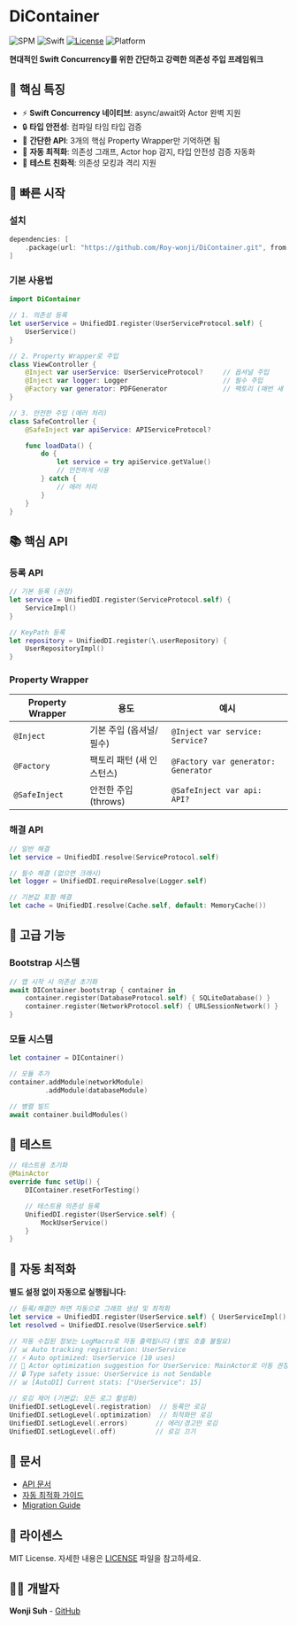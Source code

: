 # DiContainer

![SPM](https://img.shields.io/badge/SPM-compatible-brightgreen.svg)
![Swift](https://img.shields.io/badge/Swift-6.0-orange.svg)
[![License](https://img.shields.io/badge/license-MIT-blue.svg)](https://github.com/Roy-wonji/DiContainer/blob/main/LICENSE)
![Platform](https://img.shields.io/badge/platforms-iOS%2015%2B%20%7C%20macOS%2014%2B%20%7C%20watchOS%208%2B%20%7C%20tvOS%2015%2B-lightgrey)

**현대적인 Swift Concurrency를 위한 간단하고 강력한 의존성 주입 프레임워크**

## 🎯 핵심 특징

- ⚡ **Swift Concurrency 네이티브**: async/await와 Actor 완벽 지원
- 🔒 **타입 안전성**: 컴파일 타임 타입 검증
- 📝 **간단한 API**: 3개의 핵심 Property Wrapper만 기억하면 됨
- 🤖 **자동 최적화**: 의존성 그래프, Actor hop 감지, 타입 안전성 검증 자동화
- 🧪 **테스트 친화적**: 의존성 모킹과 격리 지원

## 🚀 빠른 시작

### 설치

```swift
dependencies: [
    .package(url: "https://github.com/Roy-wonji/DiContainer.git", from: "2.0.0")
]
```

### 기본 사용법

```swift
import DiContainer

// 1. 의존성 등록
let userService = UnifiedDI.register(UserServiceProtocol.self) {
    UserService()
}

// 2. Property Wrapper로 주입
class ViewController {
    @Inject var userService: UserServiceProtocol?     // 옵셔널 주입
    @Inject var logger: Logger                        // 필수 주입
    @Factory var generator: PDFGenerator              // 팩토리 (매번 새 인스턴스)
}

// 3. 안전한 주입 (에러 처리)
class SafeController {
    @SafeInject var apiService: APIServiceProtocol?

    func loadData() {
        do {
            let service = try apiService.getValue()
            // 안전하게 사용
        } catch {
            // 에러 처리
        }
    }
}
```

## 📚 핵심 API

### 등록 API

```swift
// 기본 등록 (권장)
let service = UnifiedDI.register(ServiceProtocol.self) {
    ServiceImpl()
}

// KeyPath 등록
let repository = UnifiedDI.register(\.userRepository) {
    UserRepositoryImpl()
}
```

### Property Wrapper

| Property Wrapper | 용도 | 예시 |
|---|---|---|
| `@Inject` | 기본 주입 (옵셔널/필수) | `@Inject var service: Service?` |
| `@Factory` | 팩토리 패턴 (새 인스턴스) | `@Factory var generator: Generator` |
| `@SafeInject` | 안전한 주입 (throws) | `@SafeInject var api: API?` |

### 해결 API

```swift
// 일반 해결
let service = UnifiedDI.resolve(ServiceProtocol.self)

// 필수 해결 (없으면 크래시)
let logger = UnifiedDI.requireResolve(Logger.self)

// 기본값 포함 해결
let cache = UnifiedDI.resolve(Cache.self, default: MemoryCache())
```

## 🔧 고급 기능

### Bootstrap 시스템

```swift
// 앱 시작 시 의존성 초기화
await DIContainer.bootstrap { container in
    container.register(DatabaseProtocol.self) { SQLiteDatabase() }
    container.register(NetworkProtocol.self) { URLSessionNetwork() }
}
```

### 모듈 시스템

```swift
let container = DIContainer()

// 모듈 추가
container.addModule(networkModule)
         .addModule(databaseModule)

// 병렬 빌드
await container.buildModules()
```

## 🧪 테스트

```swift
// 테스트용 초기화
@MainActor
override func setUp() {
    DIContainer.resetForTesting()

    // 테스트용 의존성 등록
    UnifiedDI.register(UserService.self) {
        MockUserService()
    }
}
```

## 🤖 자동 최적화

**별도 설정 없이 자동으로 실행됩니다:**

```swift
// 등록/해결만 하면 자동으로 그래프 생성 및 최적화
let service = UnifiedDI.register(UserService.self) { UserServiceImpl() }
let resolved = UnifiedDI.resolve(UserService.self)

// 자동 수집된 정보는 LogMacro로 자동 출력됩니다 (별도 호출 불필요)
// 📊 Auto tracking registration: UserService
// ⚡ Auto optimized: UserService (10 uses)
// 🎯 Actor optimization suggestion for UserService: MainActor로 이동 권장
// 🔒 Type safety issue: UserService is not Sendable
// 📊 [AutoDI] Current stats: ["UserService": 15]

// 로깅 제어 (기본값: 모든 로그 활성화)
UnifiedDI.setLogLevel(.registration)  // 등록만 로깅
UnifiedDI.setLogLevel(.optimization)  // 최적화만 로깅
UnifiedDI.setLogLevel(.errors)       // 에러/경고만 로깅
UnifiedDI.setLogLevel(.off)          // 로깅 끄기
```

## 📖 문서

- [API 문서](https://roy-wonji.github.io/DiContainer/documentation/dicontainer)
- [자동 최적화 가이드](Sources/DiContainer.docc/ko.lproj/AutoDIOptimizer.md)
- [Migration Guide](Sources/DiContainer.docc/ko.lproj/MIGRATION-2.0.0.md)

## 📄 라이센스

MIT License. 자세한 내용은 [LICENSE](LICENSE) 파일을 참고하세요.

## 👨‍💻 개발자

**Wonji Suh** - [GitHub](https://github.com/Roy-wonji)